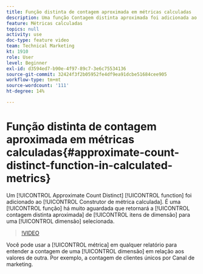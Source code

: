 ```yaml
---
title: Função distinta de contagem aproximada em métricas calculadas
description: Uma função Contagem distinta aproximada foi adicionada ao Construtor de métrica calculada. É uma função muito aguardada que retornará a contagem distinta aproximada de itens de dimensão para uma dimensão selecionada.
feature: Métricas calculadas
topics: null
activity: use
doc-type: feature video
team: Technical Marketing
kt: 1910
role: User
level: Beginner
exl-id: d3594ed7-b90e-4f97-89c7-3e6c75534136
source-git-commit: 32424f3f2b05952fe4df9ea91dcbe51684cee905
workflow-type: tm+mt
source-wordcount: '111'
ht-degree: 14%

---
```


# Função distinta de contagem aproximada em métricas calculadas{#approximate-count-distinct-function-in-calculated-metrics}

Um [!UICONTROL Approximate Count Distinct] [!UICONTROL function] foi adicionado ao [!UICONTROL Construtor de métrica calculada]. É uma [!UICONTROL função] há muito aguardada que retornará a [!UICONTROL contagem distinta aproximada] de [!UICONTROL itens de dimensão] para uma [!UICONTROL dimensão] selecionada.

>[!VIDEO](https://video.tv.adobe.com/v/23722/?quality=12)

Você pode usar a [!UICONTROL métrica] em qualquer relatório para entender a contagem de uma [!UICONTROL dimensão] em relação aos valores de outra. Por exemplo, a contagem de clientes únicos por Canal de marketing.
